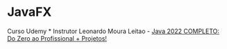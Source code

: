 # JavaFX

Curso Udemy * Instrutor Leonardo Moura Leitao -  [Java 2022 COMPLETO: Do Zero ao Profissional + Projetos!](https://www.udemy.com/course/fundamentos-de-programacao-com-java/)
